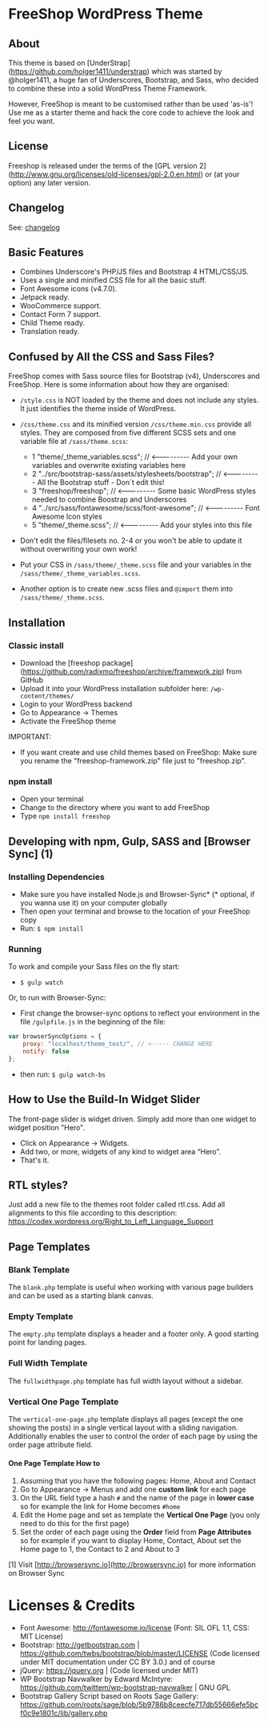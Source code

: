 # FreeShop WordPress Theme

## About

This theme is based on [UnderStrap] (https://github.com/holger1411/understrap) which was started by @holger1411, a huge fan of Underscores, Bootstrap, and Sass, who decided to combine these into a solid WordPress Theme Framework.

However, FreeShop is meant to be customised rather than be used 'as-is'! Use me as a starter theme and hack the core code to achieve the look and feel you want.

## License
Freeshop is released under the terms of the [GPL version 2] (http://www.gnu.org/licenses/old-licenses/gpl-2.0.en.html) or (at your option) any later version.

## Changelog
See: [changelog](CHANGELOG.md)

## Basic Features

- Combines Underscore's PHP/JS files and Bootstrap 4 HTML/CSS/JS.
- Uses a single and minified CSS file for all the basic stuff.
- Font Awesome icons (v4.7.0).
- Jetpack ready.
- WooCommerce support.
- Contact Form 7 support.
- Child Theme ready.
- Translation ready.

## Confused by All the CSS and Sass Files?

FreeShop comes with Sass source files for Bootstrap (v4), Underscores and FreeShop. Here is some information about how they are organised:

- `/style.css` is NOT loaded by the theme and does not include any styles. It just identifies the theme inside of WordPress. 
- `/css/theme.css` and its minified version `/css/theme.min.css` provide all styles. They are composed from five different SCSS sets and one variable file at `/sass/theme.scss`:

  - 1 "theme/_theme_variables.scss";  // <--------- Add your own variables and overwrite existing variables here
  - 2 "../src/bootstrap-sass/assets/stylesheets/bootstrap";  // <--------- All the Bootstrap stuff - Don´t edit this!
  - 3 "freeshop/freeshop"; // <--------- Some basic WordPress styles needed to combine Boostrap and Underscores
  - 4 "../src/sass/fontawesome/scss/font-awesome"; // <--------- Font Awesome Icon styles
  - 5 "theme/_theme.scss";  // <--------- Add your styles into this file

- Don't edit the files/filesets no. 2-4 or you won't be able to update it without overwriting your own work!
- Put your CSS in `/sass/theme/_theme.scss` file and your variables in the `/sass/theme/_theme_variables.scss`.
- Another option is to create new .scss files and `@import` them into `/sass/theme/_theme.scss`.

## Installation

### Classic install
- Download the [freeshop package] (https://github.com/radixmo/freeshop/archive/framework.zip) from GitHub
- Upload it into your WordPress installation subfolder here: `/wp-content/themes/`
- Login to your WordPress backend
- Go to Appearance → Themes
- Activate the FreeShop theme

IMPORTANT: 
- If you want create and use child themes based on FreeShop: Make sure you rename the "freeshop-framework.zip" file just to "freeshop.zip".

### npm install
- Open your terminal
- Change to the directory where you want to add FreeShop
- Type `npm install freeshop`

## Developing with npm, Gulp, SASS and [Browser Sync] (1)

### Installing Dependencies
- Make sure you have installed Node.js and Browser-Sync* (* optional, if you wanna use it) on your computer globally
- Then open your terminal and browse to the location of your FreeShop copy
- Run: `$ npm install`

### Running

To work and compile your Sass files on the fly start:

- `$ gulp watch`

Or, to run with Browser-Sync:

- First change the browser-sync options to reflect your environment in the file `/gulpfile.js` in the beginning of the file:
```javascript
var browserSyncOptions = {
    proxy: "localhost/theme_test/", // <----- CHANGE HERE
    notify: false
};
```
- then run: `$ gulp watch-bs`

## How to Use the Build-In Widget Slider

The front-page slider is widget driven. Simply add more than one widget to widget position "Hero".
- Click on Appearance → Widgets.
- Add two, or more, widgets of any kind to widget area “Hero”.
- That's it.

## RTL styles?
Just add a new file to the themes root folder called rtl.css. Add all alignments to this file according to this description:
https://codex.wordpress.org/Right_to_Left_Language_Support

## Page Templates

### Blank Template

The `blank.php` template is useful when working with various page builders and can be used as a starting blank canvas.

### Empty Template

The `empty.php` template displays a header and a footer only. A good starting point for landing pages.

### Full Width Template

The `fullwidthpage.php` template has full width layout without a sidebar.

### Vertical One Page Template

The `vertical-one-page.php` template displays all pages (except the one showing the posts) in a single vertical layout with a sliding navigation.
Additionally enables the user to control the order of each page by using the order page attribute field.

#### One Page Template How to

 1. Assuming that you have the following pages: Home, About and Contact
 2. Go to Appearance → Menus and add one **custom link** for each page
 3. On the URL field type a hash `#` and the name of the page in **lower case** so for example the link for Home becomes `#home`
 4. Edit the Home page and set as template the **Vertical One Page** (you only need to do this for the first page)
 5. Set the order of each page using the **Order** field from **Page Attributes** so for example if you want to display Home,
 Contact, About set the Home page to 1, the Contact to 2 and About to 3

[1] Visit [http://browsersync.io](http://browsersync.io) for more information on Browser Sync

Licenses & Credits
=
- Font Awesome: http://fontawesome.io/license (Font: SIL OFL 1.1, CSS: MIT License)
- Bootstrap: http://getbootstrap.com | https://github.com/twbs/bootstrap/blob/master/LICENSE (Code licensed under MIT documentation under CC BY 3.0.)
and of course
- jQuery: https://jquery.org | (Code licensed under MIT)
- WP Bootstrap Navwalker by Edward McIntyre: https://github.com/twittem/wp-bootstrap-navwalker | GNU GPL
- Bootstrap Gallery Script based on Roots Sage Gallery: https://github.com/roots/sage/blob/5b9786b8ceecfe717db55666efe5bcf0c9e1801c/lib/gallery.php